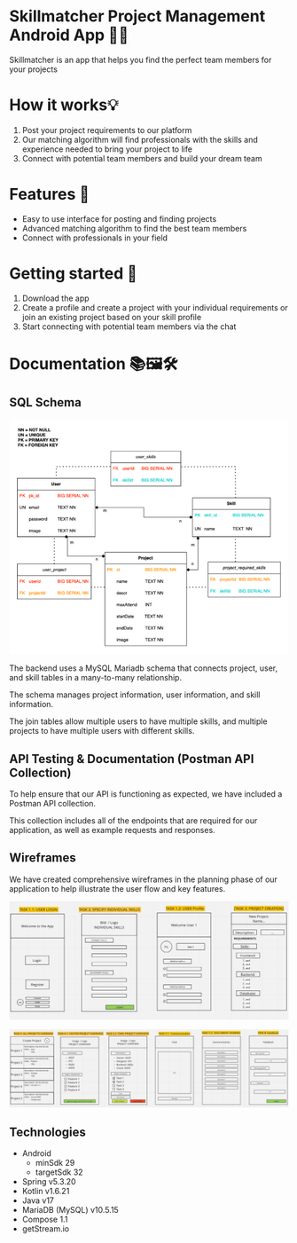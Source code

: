 # Skillmatcher Project Management Android App 💼📱

Skillmatcher is an app that helps you find the perfect team members for your projects

# How it works💡
1. Post your project requirements to our platform
2. Our matching algorithm will find professionals with the skills and experience needed to bring your project to life
3. Connect with potential team members and build your dream team

# Features 🌟
* Easy to use interface for posting and finding projects
* Advanced matching algorithm to find the best team members
* Connect with professionals in your field

# Getting started 🚀
1. Download the app
2. Create a profile and create a project with your individual requirements or join an existing project based on your skill profile
3. Start connecting with potential team members via the chat 


# Documentation 📚🖼🛠

## SQL Schema 
![SQL Schema](/docs/skillmatcher-datascheme.png)

The backend uses a MySQL Mariadb schema that connects project, user, and skill tables in a many-to-many relationship.

The schema manages project information, user information, and skill information. 

The join tables allow multiple users to have multiple skills, and multiple projects to have multiple users with different skills.

## API Testing & Documentation (Postman API Collection)
To help ensure that our API is functioning as expected, we have included a Postman API collection. 

This collection includes all of the endpoints that are required for our application, as well as example requests and responses. 

## Wireframes
We have created comprehensive wireframes in the planning phase of our application to help illustrate the user flow and key features.

![Wireframes 1](/docs/wireframes1.png)

![Wireframes 2](/docs/wireframes2.png)

## Technologies 
-	Android
    -   minSdk 29
    -   targetSdk 32 
-	Spring v5.3.20
-	Kotlin v1.6.21
-   Java v17 
-   MariaDB (MySQL) v10.5.15
- Compose 1.1
- getStream.io

